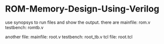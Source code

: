 # ROM-Memory-Design-Using-Verilog
use synopsys to run files and show the output.
there are 
mainfile: rom.v 
testbench: romtb.v

another file:
mainfile: root.v
testbench: root_tb.v
tcl file: root.tcl
